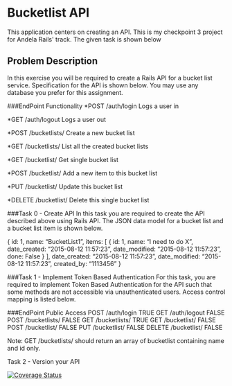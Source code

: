 

<h1> Bucketlist API </h1>
This application centers on creating an API. This is my checkpoint 3 project for Andela Rails' track. The given task is shown below

<h2> Problem Description </h2>
In this exercise you will be required to create a Rails API for a bucket list service. Specification for the API is shown below. You may use any database you prefer for this assignment.

###EndPoint                     Functionality
*POST /auth/login            Logs a user in

*GET /auth/logout            Logs a user out

*POST /bucketlists/          Create a new bucket list

*GET /bucketlists/           List all the created bucket lists

*GET /bucketlist/<id>        Get single bucket list

*POST /bucketlist/<id>       Add a new item to this bucket list

*PUT /bucketlist/<id>        Update this bucket list

*DELETE /bucketlist/<id>     Delete this single bucket list


###Task 0 - Create API
In this task you are required to create the API described above using Rails API. The JSON data model for a bucket list and a bucket list item is shown below.

{
	id: 1,
	name: “BucketList1”,
	items: [
		{
      id: 1,
      name: “I need to do X”,
      date_created: “2015-08-12 11:57:23”,
      date_modified: “2015-08-12 11:57:23”,
      done: False
    }
    ],
	date_created: “2015-08-12 11:57:23”,
	date_modified: “2015-08-12 11:57:23”,
	created_by: “1113456”
}

###Task 1 - Implement Token Based Authentication
For this task, you are required to implement Token Based Authentication for the API such that some methods are not accessible via unauthenticated users. Access control mapping is listed below.


###EndPoint                    Public Access
POST /auth/login              TRUE
GET /auth/logout              FALSE
POST /bucketlists/            FALSE
GET /bucketlists/             TRUE
GET /bucketlist/<id>          FALSE
POST /bucketlist/<id>         FALSE
PUT /bucketlist/<id>          FALSE
DELETE /bucketlist/<id>       FALSE


Note: GET /bucketlists/ should return an array of bucketlist containing name and id only.

Task 2 - Version your API

[![Coverage Status](https://coveralls.io/repos/andela-kadeniyi/bucketlist/badge.svg?branch=master&service=github)](https://coveralls.io/github/andela-kadeniyi/bucketlist?branch=master)
